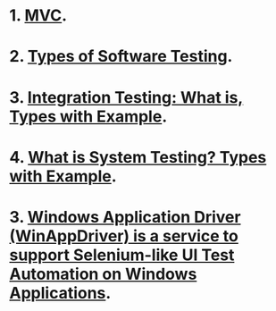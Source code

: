 # 1. [MVC](https://github.com/vakovsky/11/blob/main/mvc).
# 2. [Types of Software Testing](https://www.geeksforgeeks.org/types-software-testing/).
# 3. [Integration Testing: What is, Types with Example](https://www.guru99.com/integration-testing.html).
# 4. [What is System Testing? Types with Example](https://www.guru99.com/system-testing.html).
# 3. [Windows Application Driver (WinAppDriver) is a service to support Selenium-like UI Test Automation on Windows Applications](https://github.com/microsoft/WinAppDriver/tree/master).